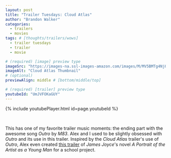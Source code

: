 ```yaml
---
layout: post
title: "Trailer Tuesdays: Cloud Atlas"
author: "Brandon Walker"
categories:
  - trailers
  - movies
tags: # [thoughts/trailers/wows]
  - trailer tuesdays
  - trailer
  - movie

# (required) [image] preview type
imageSrc: "https://images-na.ssl-images-amazon.com/images/M/MV5BMTg4NjQ5NzUwN15BMl5BanBnXkFtZTcwNjY3MTA2OA@@._V1_SY1000_CR0,0,1505,1000_AL_.jpg"
imageAlt: "Cloud Atlas Thumbnail"
# (optional)
previewAlign: middle # [bottom/middle/top]

# (required) [trailer] preview type
youtubeId: "UmJVFOKaGUY"
---
```



{% include youtubePlayer.html id=page.youtubeId %}

<br>

This has one of my favorite trailer music moments: the ending part with the
awesome song _Outro_ by _M83_. Alex and I used to be slightly obsessed with
_Outro_ and its use in this trailer. Inspired by the _Cloud Atlas_ trailer's use
of _Outro_, Alex even created
<a target="_blank" href="https://www.youtube.com/watch?v=I0Qh0z49Gf0">this trailer</a>
of _James Joyce_'s novel _A Portrait of the Artist as a Young Man_ for a school
project.
